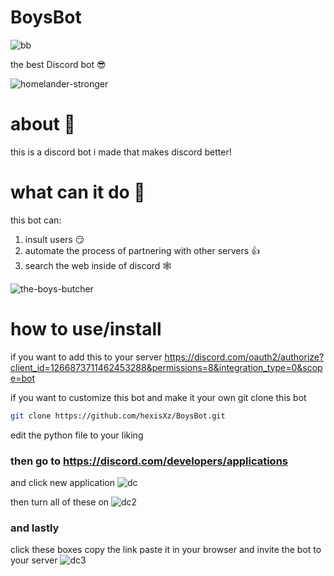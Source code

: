 # BoysBot

![bb](https://github.com/user-attachments/assets/11021309-9f04-4642-b7b6-d1d027a66241)


the best Discord bot 😎

![homelander-stronger](https://github.com/user-attachments/assets/ed1797db-b975-4f96-bc36-aad70beb22ea)


# about 🤨
this is a discord bot i made that makes discord better! 


# what can it do 🤔
this bot can:
1) insult users 😏
2) automate the process of partnering with other servers 👍
3) search the web inside of discord 🕸


![the-boys-butcher](https://github.com/user-attachments/assets/154d8d40-8b96-4ee4-9859-392950261f2e)


# how to use/install
if you want to add this to your server
https://discord.com/oauth2/authorize?client_id=1266873711462453288&permissions=8&integration_type=0&scope=bot


if you want to customize this bot and make it your own
git clone this bot
``` sh
git clone https://github.com/hexisXz/BoysBot.git
```

edit the python file to your liking


### then go to https://discord.com/developers/applications

and click new application
![dc](https://github.com/user-attachments/assets/6f8388e0-856b-43ab-b528-c354ed3a9546)


then turn all of these on
![dc2](https://github.com/user-attachments/assets/e4b9e61a-94ea-49d2-8d0b-e3f15edb9eed)


### and lastly 
click these boxes copy the link paste it in your browser and invite the bot to your server
![dc3](https://github.com/user-attachments/assets/ec192727-eb41-4556-af9f-df89eaec9982)




